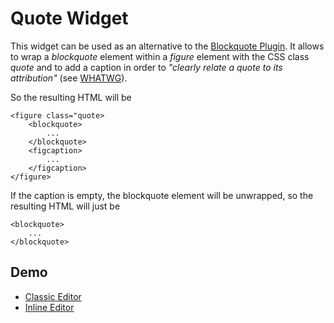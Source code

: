 # Quote Widget

This widget can be used as an alternative to the [Blockquote Plugin](https://ckeditor.com/cke4/addon/blockquote). It allows to wrap a *blockquote* element within a *figure* element with the CSS class *quote* and to add a caption in order to *"clearly relate a quote to its attribution"* (see [WHATWG](https://html.spec.whatwg.org/multipage/grouping-content.html#the-blockquote-element)). 

So the resulting HTML will be 

    <figure class="quote>
        <blockquote>
            ...
        </blockquote>
        <figcaption>
            ...
        </figcaption>
    </figure>

If the caption is empty, the blockquote element will be unwrapped, so the resulting HTML will just be

    <blockquote>
        ...
    </blockquote>

## Demo

- [Classic Editor](https://akilli.github.io/ckeditor4-build-classic/demo)
- [Inline Editor](https://akilli.github.io/ckeditor4-build-inline/demo)
